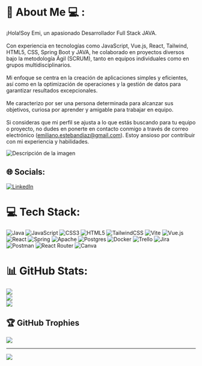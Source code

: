 # 🚀 About Me 💻 :
¡Hola!Soy Emi, un apasionado Desarrollador Full Stack JAVA.<br><br>Con experiencia en tecnologías como JavaScript, Vue.js, React, Tailwind, HTML5, CSS, Spring Boot y JAVA, he colaborado en proyectos diversos bajo la metodología Ágil (SCRUM), tanto en equipos individuales como en grupos multidisciplinarios.<br><br>Mi enfoque se centra en la creación de aplicaciones simples y eficientes, así como en la optimización de operaciones y la gestión de datos para garantizar resultados excepcionales.<br><br>Me caracterizo por ser una persona determinada para alcanzar sus objetivos, curiosa por aprender y amigable para trabajar en equipo.<br><br>Si consideras que mi perfil se ajusta a lo que estás buscando para tu equipo o proyecto, no dudes en ponerte en contacto conmigo a través de correo electrónico (emiliano.estebandiaz@gmail.com). Estoy ansioso por contribuir con mi experiencia y habilidades.

![Descripción de la imagen](https://cdn.gamedevmarket.net/wp-content/uploads/20191203140416/55aa7f4f925754aa5bc991e46fad54fb.gif)
## 🌐 Socials:
[![LinkedIn](https://img.shields.io/badge/LinkedIn-%230077B5.svg?logo=linkedin&logoColor=white)](https://linkedin.com/in/https://www.linkedin.com/in/emiliano-esteban-diaz/) 

# 💻 Tech Stack:
![Java](https://img.shields.io/badge/java-%23ED8B00.svg?style=for-the-badge&logo=openjdk&logoColor=white) ![JavaScript](https://img.shields.io/badge/javascript-%23323330.svg?style=for-the-badge&logo=javascript&logoColor=%23F7DF1E) ![CSS3](https://img.shields.io/badge/css3-%231572B6.svg?style=for-the-badge&logo=css3&logoColor=white) ![HTML5](https://img.shields.io/badge/html5-%23E34F26.svg?style=for-the-badge&logo=html5&logoColor=white) ![TailwindCSS](https://img.shields.io/badge/tailwindcss-%2338B2AC.svg?style=for-the-badge&logo=tailwind-css&logoColor=white) ![Vite](https://img.shields.io/badge/vite-%23646CFF.svg?style=for-the-badge&logo=vite&logoColor=white) ![Vue.js](https://img.shields.io/badge/vue.js-%2335495e.svg?style=for-the-badge&logo=vuedotjs&logoColor=%234FC08D) ![React](https://img.shields.io/badge/react-%2320232a.svg?style=for-the-badge&logo=react&logoColor=%2361DAFB) ![Spring](https://img.shields.io/badge/spring-%236DB33F.svg?style=for-the-badge&logo=spring&logoColor=white) ![Apache](https://img.shields.io/badge/apache-%23D42029.svg?style=for-the-badge&logo=apache&logoColor=white) ![Postgres](https://img.shields.io/badge/postgres-%23316192.svg?style=for-the-badge&logo=postgresql&logoColor=white) ![Docker](https://img.shields.io/badge/docker-%230db7ed.svg?style=for-the-badge&logo=docker&logoColor=white) ![Trello](https://img.shields.io/badge/Trello-%23026AA7.svg?style=for-the-badge&logo=Trello&logoColor=white) ![Jira](https://img.shields.io/badge/jira-%230A0FFF.svg?style=for-the-badge&logo=jira&logoColor=white) ![Postman](https://img.shields.io/badge/Postman-FF6C37?style=for-the-badge&logo=postman&logoColor=white) ![React Router](https://img.shields.io/badge/React_Router-CA4245?style=for-the-badge&logo=react-router&logoColor=white) ![Canva](https://img.shields.io/badge/Canva-%2300C4CC.svg?style=for-the-badge&logo=Canva&logoColor=white)
# 📊 GitHub Stats:
![](https://github-readme-stats.vercel.app/api?username=PerZZi&theme=react&hide_border=false&include_all_commits=false&count_private=false)<br/>
![](https://github-readme-streak-stats.herokuapp.com/?user=PerZZi&theme=react&hide_border=false)<br/>
![](https://github-readme-stats.vercel.app/api/top-langs/?username=PerZZi&theme=react&hide_border=false&include_all_commits=false&count_private=false&layout=compact)

## 🏆 GitHub Trophies
![](https://github-profile-trophy.vercel.app/?username=PerZZi&theme=tokyonight&no-frame=true&no-bg=false&margin-w=4)

---
[![](https://visitcount.itsvg.in/api?id=PerZZi&icon=0&color=0)](https://visitcount.itsvg.in)

<!-- Proudly created with GPRM ( https://gprm.itsvg.in ) -->
